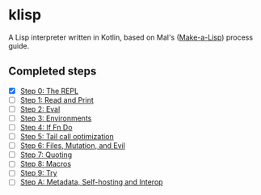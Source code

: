 # klisp
A Lisp interpreter written in Kotlin, based on Mal's ([Make-a-Lisp](https://github.com/kanaka/mal)) process guide.

## Completed steps
- [x] [Step 0: The REPL](https://github.com/kanaka/mal/blob/master/process/guide.md#step-0-the-repl)
- [ ] [Step 1: Read and Print](https://github.com/kanaka/mal/blob/master/process/guide.md#step-1-read-and-print)
- [ ] [Step 2: Eval](https://github.com/kanaka/mal/blob/master/process/guide.md#step-2-eval)
- [ ] [Step 3: Environments](https://github.com/kanaka/mal/blob/master/process/guide.md#step-3-environments)
- [ ] [Step 4: If Fn Do](https://github.com/kanaka/mal/blob/master/process/guide.md#step-4-if-fn-do)
- [ ] [Step 5: Tail call optimization](https://github.com/kanaka/mal/blob/master/process/guide.md#step-5-tail-call-optimization)
- [ ] [Step 6: Files, Mutation, and Evil](https://github.com/kanaka/mal/blob/master/process/guide.md#step-6-files-mutation-and-evil)
- [ ] [Step 7: Quoting](https://github.com/kanaka/mal/blob/master/process/guide.md#step-7-quoting)
- [ ] [Step 8: Macros](https://github.com/kanaka/mal/blob/master/process/guide.md#step-8-macros)
- [ ] [Step 9: Try](https://github.com/kanaka/mal/blob/master/process/guide.md#step-9-try)
- [ ] [Step A: Metadata, Self-hosting and Interop](https://github.com/kanaka/mal/blob/master/process/guide.md#step-a-metadata-self-hosting-and-interop)
